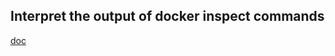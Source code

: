 ## Interpret the output of docker inspect commands


[doc](https://docs.docker.com/engine/swarm/swarm-tutorial/inspect-service/)
